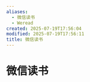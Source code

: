 ```yaml
---
aliases:
  - 微信读书
  - Weread
created: 2025-07-19T17:56:04
modified: 2025-07-19T17:56:11
title: 微信读书
---
```


# 微信读书
